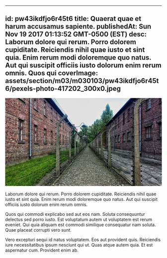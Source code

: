 
---
id: pw43ikdfjo6r45t6
title: Quaerat quae et harum accusamus sapiente.
publishedAt: Sun Nov 19 2017 01:13:52 GMT-0500 (EST)
desc: Laborum dolore qui rerum. Porro dolorem cupiditate. Reiciendis nihil quae iusto et sint quia. Enim rerum modi doloremque quo natus. Aut qui suscipit officiis iusto dolorum enim rerum omnis. Quos qui
coverImage: assets/section/m03/m030103/pw43ikdfjo6r45t6/pexels-photo-417202_300x0.jpeg
---

![image from pexels.com](assets/section/m03/m030103/pw43ikdfjo6r45t6/pexels-photo-417202.jpeg)

Laborum dolore qui rerum. Porro dolorem cupiditate. Reiciendis nihil quae iusto et sint quia. Enim rerum modi doloremque quo natus. Aut qui suscipit officiis iusto dolorum enim rerum omnis.
 
Quos qui commodi explicabo sed aut eos nam. Soluta consequuntur delectus sed porro iusto. Est voluptatum autem ut voluptatem est rerum eveniet. Qui quia aliquam est commodi similique consequatur nam soluta. Quae placeat corrupti vero sunt.
 
Vero excepturi sequi id natus voluptatem. Eos aut provident quis. Reiciendis iure necessitatibus ipsum nesciunt qui ut. Quas atque autem quia. Et est aspernatur cum. Provident enim ab.

